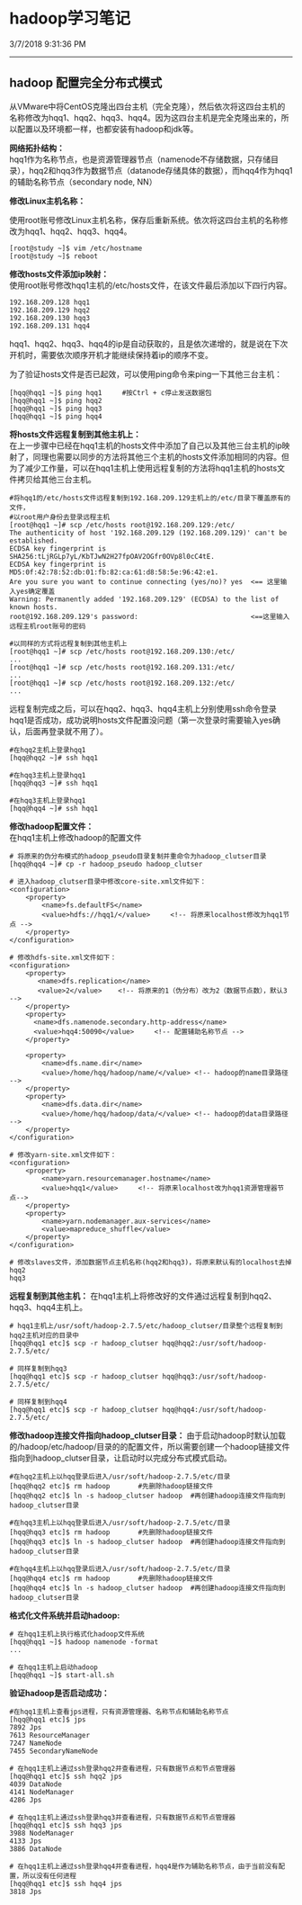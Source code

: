 # hadoop学习笔记

3/7/2018 9:31:36 PM 

-------------------------

## hadoop 配置完全分布式模式

从VMware中将CentOS克隆出四台主机（完全克隆），然后依次将这四台主机的名称修改为hqq1、hqq2、hqq3、hqq4。因为这四台主机是完全克隆出来的，所以配置以及环境都一样，也都安装有hadoop和jdk等。

**网络拓扑结构：**  
hqq1作为名称节点，也是资源管理器节点（namenode不存储数据，只存储目录），hqq2和hqq3作为数据节点（datanode存储具体的数据），而hqq4作为hqq1的辅助名称节点（secondary node, NN）

**修改Linux主机名称：**

使用root账号修改Linux主机名称，保存后重新系统。依次将这四台主机的名称修改为hqq1、hqq2、hqq3、hqq4。

	[root@study ~]$ vim /etc/hostname
	[root@study ~]$ reboot


**修改hosts文件添加ip映射：**  
使用root账号修改hqq1主机的/etc/hosts文件，在该文件最后添加以下四行内容。

	192.168.209.128 hqq1
	192.168.209.129 hqq2
	192.168.209.130 hqq3
	192.168.209.131 hqq4

hqq1、hqq2、hqq3、hqq4的ip是自动获取的，且是依次递增的，就是说在下次开机时，需要依次顺序开机才能继续保持着ip的顺序不变。

为了验证hosts文件是否已起效，可以使用ping命令来ping一下其他三台主机：
	
	[hqq@hqq1 ~]$ ping hqq1		#按Ctrl + c停止发送数据包
	[hqq@hqq1 ~]$ ping hqq2
	[hqq@hqq1 ~]$ ping hqq3
	[hqq@hqq1 ~]$ ping hqq4


**将hosts文件远程复制到其他主机上：**  
在上一步骤中已经在hqq1主机的hosts文件中添加了自己以及其他三台主机的ip映射了，同理也需要以同步的方法将其他三个主机的hosts文件添加相同的内容。但为了减少工作量，可以在hqq1主机上使用远程复制的方法将hqq1主机的hosts文件拷贝给其他三台主机。

	#将hqq1的/etc/hosts文件远程复制到192.168.209.129主机上的/etc/目录下覆盖原有的文件，
	#以root用户身份去登录远程主机
	[root@hqq1 ~]# scp /etc/hosts root@192.168.209.129:/etc/
	The authenticity of host '192.168.209.129 (192.168.209.129)' can't be established.
	ECDSA key fingerprint is SHA256:tLjRGLp7yL/KbTJwN2H27fpOAV2OGfr0OVp8l0cC4tE.
	ECDSA key fingerprint is MD5:0f:42:78:52:db:01:fb:82:ca:61:d8:58:5e:96:42:e1.
	Are you sure you want to continue connecting (yes/no)? yes  <== 这里输入yes确定覆盖
	Warning: Permanently added '192.168.209.129' (ECDSA) to the list of known hosts.
	root@192.168.209.129's password: 							<==这里输入远程主机root账号的密码

	#以同样的方式将远程复制到其他主机上
	[root@hqq1 ~]# scp /etc/hosts root@192.168.209.130:/etc/
	...
	[root@hqq1 ~]# scp /etc/hosts root@192.168.209.131:/etc/
	...
	[root@hqq1 ~]# scp /etc/hosts root@192.168.209.132:/etc/
	...

远程复制完成之后，可以在hqq2、hqq3、hqq4主机上分别使用ssh命令登录hqq1是否成功，成功说明hosts文件配置没问题（第一次登录时需要输入yes确认，后面再登录就不用了）。

	#在hqq2主机上登录hqq1
	[hqq@hqq2 ~]# ssh hqq1

	#在hqq3主机上登录hqq1
	[hqq@hqq3 ~]# ssh hqq1

	#在hqq3主机上登录hqq1
	[hqq@hqq4 ~]# ssh hqq1


**修改hadoop配置文件：**  
在hqq1主机上修改hadoop的配置文件
	
	# 将原来的伪分布模式的hadoop_pseudo目录复制并重命令为hadoop_clutser目录
	[hqq@hqq4 ~]# cp -r hadoop_pseudo hadoop_clutser

	# 进入hadoop_clutser目录中修改core-site.xml文件如下：
	<configuration>
		<property>
		    <name>fs.defaultFS</name>
		    <value>hdfs://hqq1/</value>     <!-- 将原来localhost修改为hqq1节点 -->
		</property>
	</configuration>

	# 修改hdfs-site.xml文件如下：
	<configuration>
		<property>
		   <name>dfs.replication</name>  
		   <value>2</value>    <!-- 将原来的1（伪分布）改为2（数据节点数），默认3 -->
	   	</property>
		<property>
		  <name>dfs.namenode.secondary.http-address</name>
		  <value>hqq4:50090</value>		<!-- 配置辅助名称节点 -->
		</property>

		<property> 
			<name>dfs.name.dir</name> 
			<value>/home/hqq/hadoop/name/</value> <!-- hadoop的name目录路径 --> 
		</property> 
		<property> 
			<name>dfs.data.dir</name> 
			<value>/home/hqq/hadoop/data/</value> <!-- hadoop的data目录路径 -->
		</property>
	</configuration>

	# 修改yarn-site.xml文件如下：
	<configuration>
		<property>
			<name>yarn.resourcemanager.hostname</name>
			<value>hqq1</value>		<!-- 将原来localhost改为hqq1资源管理器节点-->
		</property>
		<property>
			<name>yarn.nodemanager.aux-services</name>
			<value>mapreduce_shuffle</value>
		</property>
	</configuration>

	# 修改slaves文件，添加数据节点主机名称(hqq2和hqq3)，将原来默认有的localhost去掉
	hqq2
	hqq3
	

**远程复制到其他主机：**
在hqq1主机上将修改好的文件通过远程复制到hqq2、hqq3、hqq4主机上。
	
	# hqq1主机上/usr/soft/hadoop-2.7.5/etc/hadoop_clutser/目录整个远程复制到hqq2主机对应的目录中
	[hqq@hqq1 etc]$ scp -r hadoop_clutser hqq@hqq2:/usr/soft/hadoop-2.7.5/etc/

	# 同样复制到hqq3
	[hqq@hqq1 etc]$ scp -r hadoop_clutser hqq@hqq3:/usr/soft/hadoop-2.7.5/etc/

	# 同样复制到hqq4
	[hqq@hqq1 etc]$ scp -r hadoop_clutser hqq@hqq4:/usr/soft/hadoop-2.7.5/etc/


**修改hadoop连接文件指向hadoop_clutser目录：**	
由于启动hadoop时默认加载的/hadoop/etc/hadoop/目录的的配置文件，所以需要创建一个hadoop链接文件指向到hadoop_clutser目录，让启动时以完成分布式模式启动。

	#在hqq2主机上以hqq登录后进入/usr/soft/hadoop-2.7.5/etc/目录
	[hqq@hqq2 etc]$ rm hadoop		#先删除hadoop链接文件
	[hqq@hqq2 etc]$ ln -s hadoop_clutser hadoop	 #再创建hadoop连接文件指向到hadoop_clutser目录

	#在hqq3主机上以hqq登录后进入/usr/soft/hadoop-2.7.5/etc/目录
	[hqq@hqq3 etc]$ rm hadoop		#先删除hadoop链接文件
	[hqq@hqq3 etc]$ ln -s hadoop_clutser hadoop	 #再创建hadoop连接文件指向到hadoop_clutser目录

	#在hqq4主机上以hqq登录后进入/usr/soft/hadoop-2.7.5/etc/目录
	[hqq@hqq4 etc]$ rm hadoop		#先删除hadoop链接文件
	[hqq@hqq4 etc]$ ln -s hadoop_clutser hadoop	 #再创建hadoop连接文件指向到hadoop_clutser目录


**格式化文件系统并启动hadoop:**  

	# 在hqq1主机上执行格式化hadoop文件系统
	[hqq@hqq1 ~]$ hadoop namenode -format
	...

	# 在hqq1主机上启动hadoop
	[hqq@hqq1 ~]$ start-all.sh


**验证hadoop是否启动成功：**  

	#在hqq1主机上查看jps进程，只有资源管理器、名称节点和辅助名称节点
	[hqq@hqq1 etc]$ jps
	7892 Jps
	7613 ResourceManager
	7247 NameNode
	7455 SecondaryNameNode

	# 在hqq1主机上通过ssh登录hqq2并查看进程，只有数据节点和节点管理器
	[hqq@hqq1 etc]$ ssh hqq2 jps
	4039 DataNode
	4141 NodeManager
	4286 Jps

	# 在hqq1主机上通过ssh登录hqq3并查看进程，只有数据节点和节点管理器
	[hqq@hqq1 etc]$ ssh hqq3 jps
	3988 NodeManager
	4133 Jps
	3886 DataNode

	# 在hqq1主机上通过ssh登录hqq4并查看进程，hqq4是作为辅助名称节点，由于当前没有配置，所以没有任何进程 
	[hqq@hqq1 etc]$ ssh hqq4 jps
	3818 Jps

	
	